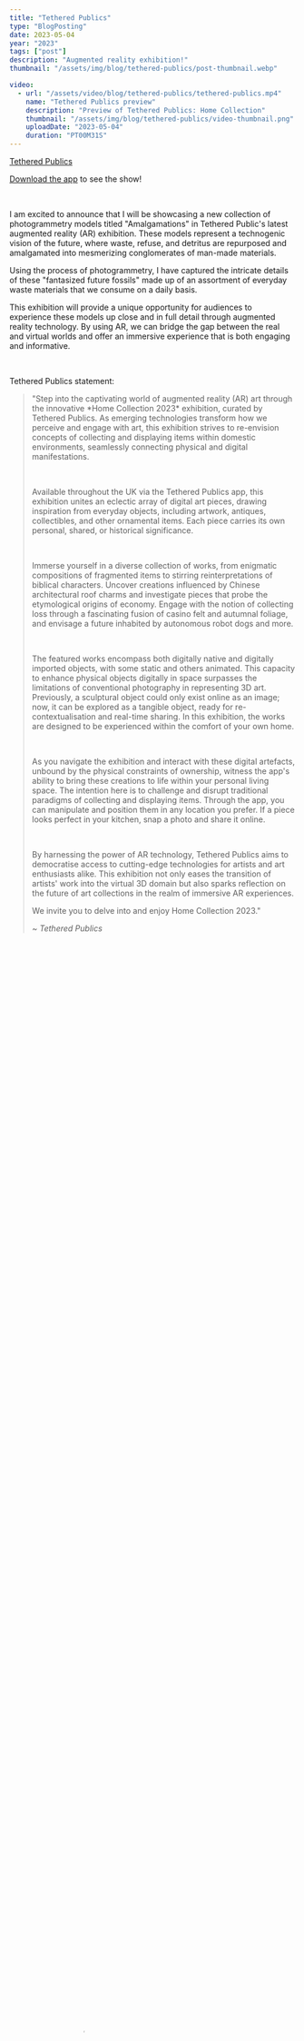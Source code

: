 ```yaml
---
title: "Tethered Publics"
type: "BlogPosting"
date: 2023-05-04
year: "2023"
tags: ["post"]
description: "Augmented reality exhibition!"
thumbnail: "/assets/img/blog/tethered-publics/post-thumbnail.webp"

video:
  - url: "/assets/video/blog/tethered-publics/tethered-publics.mp4"
    name: "Tethered Publics preview"
    description: "Preview of Tethered Publics: Home Collection"
    thumbnail: "/assets/img/blog/tethered-publics/video-thumbnail.png"
    uploadDate: "2023-05-04"
    duration: "PT00M31S"
---
```


<p><i class="fa-solid fa-star-of-life icon-accent"></i> <a href="https://tetheredpublics.app/exhibitions/MGekceDcjh2nGvKGhF3ETv">Tethered Publics</a> <sup><i class="fa-solid fa-arrow-up-right-from-square icon-grey"></i></sup></p>

<p><i class="fa-solid fa-star-of-life icon-accent"></i> <a href="https://tetheredpublics.app/download">Download the app</a> <sup><i class="fa-solid fa-arrow-up-right-from-square icon-grey"></i></sup> to see the show!</p>

<br>

<p>I am excited to announce that I will be showcasing a new collection of photogrammetry models titled "Amalgamations" in Tethered Public's latest augmented reality (AR) exhibition. These models represent a technogenic vision of the future, where waste, refuse, and detritus are repurposed and amalgamated into mesmerizing conglomerates of man-made materials.

Using the process of photogrammetry, I have captured the intricate details of these "fantasized future fossils" made up of an assortment of everyday waste materials that we consume on a daily basis.

This exhibition will provide a unique opportunity for audiences to experience these models up close and in full detail through augmented reality technology. By using AR, we can bridge the gap between the real and virtual worlds and offer an immersive experience that is both engaging and informative.</p>

<br>

<p>Tethered Publics statement:</p>

<blockquote>
<p>"Step into the captivating world of augmented reality (AR) art through the innovative *Home Collection 2023* exhibition, curated by Tethered Publics. As emerging technologies transform how we perceive and engage with art, this exhibition strives to re-envision concepts of collecting and displaying items within domestic environments, seamlessly connecting physical and digital manifestations.</p>

<br>

<p>Available throughout the UK via the Tethered Publics app, this exhibition unites an eclectic array of digital art pieces, drawing inspiration from everyday objects, including artwork, antiques, collectibles, and other ornamental items. Each piece carries its own personal, shared, or historical significance.</p>

<br>

<p>Immerse yourself in a diverse collection of works, from enigmatic compositions of fragmented items to stirring reinterpretations of biblical characters. Uncover creations influenced by Chinese architectural roof charms and investigate pieces that probe the etymological origins of economy. Engage with the notion of collecting loss through a fascinating fusion of casino felt and autumnal foliage, and envisage a future inhabited by autonomous robot dogs and more.</p>

<br>

<p>The featured works encompass both digitally native and digitally imported objects, with some static and others animated. This capacity to enhance physical objects digitally in space surpasses the limitations of conventional photography in representing 3D art. Previously, a sculptural object could only exist online as an image; now, it can be explored as a tangible object, ready for re-contextualisation and real-time sharing. In this exhibition, the works are designed to be experienced within the comfort of your own home.</p>

<br>

<p>As you navigate the exhibition and interact with these digital artefacts, unbound by the physical constraints of ownership, witness the app's ability to bring these creations to life within your personal living space. The intention here is to challenge and disrupt traditional paradigms of collecting and displaying items. Through the app, you can manipulate and position them in any location you prefer. If a piece looks perfect in your kitchen, snap a photo and share it online.</p>

<br>

<p>By harnessing the power of AR technology, Tethered Publics aims to democratise access to cutting-edge technologies for artists and art enthusiasts alike. This exhibition not only eases the transition of artists' work into the virtual 3D domain but also sparks reflection on the future of art collections in the realm of immersive AR experiences.</p>

<p>We invite you to delve into and enjoy Home Collection 2023."</p>

<cite>~ Tethered Publics</cite>
</blockquote>

<br>

<video width="50%" height="100%" controls controlsList="nodownload" poster="{{ video[0].thumbnail }}">
    <source src="{{ video[0].url }}" type="video/mp4">
    Your browser does not support the video tag.
</video>
<figcaption>
    {{ video[0].description }}.
</figcaption>

<br>
<br>